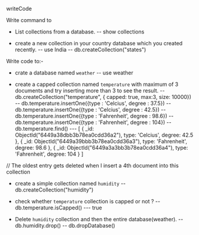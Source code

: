 writeCode

Write command to

- List collections from a database.
  -- show collections

- create a new collection in your country database which you created recently.
  -- use India
  -- db.createCollection("states")

Write code to:-

- crate a database named `weather`
  -- use weather

- create a capped collection named `temperature` with maximum of 3 documents and try inserting more than 3 to see the result.
  -- db.createCollection("temperature", { capped: true, max:3, size: 10000})
  -- db.temperature.insertOne({type : 'Celcius', degree : 37.5})
  -- db.temperature.insertOne({type : 'Celcius', degree : 42.5})
  -- db.temperature.insertOne({type : 'Fahrenheit', degree : 98.6})
  -- db.temperature.insertOne({type : 'Fahrenheit', degree : 104})
  -- db.temperature.find()
  --- [
  {
  _id: ObjectId("6449a38dbb3b78ea0cdd36a2"),
  type: 'Celcius',
  degree: 42.5
  },
  {
  _id: ObjectId("6449a39bbb3b78ea0cdd36a3"),
  type: 'Fahrenheit',
  degree: 98.6
  },
  {
  _id: ObjectId("6449a3a3bb3b78ea0cdd36a4"),
  type: 'Fahrenheit',
  degree: 104
  }
  ]

// The oldest entry gets deleted when I insert a 4th document into this collection

- create a simple collection named `humidity`
  -- db.createCollection("humidity")

- check whether `temperature` collection is capped or not ?
  -- db.temperature.isCapped()
  --- true

- Delete `humidity` collection and then the entire database(weather).
  -- db.humidity.drop()
  -- db.dropDatabase()
